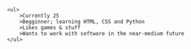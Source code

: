 <head>

  <title>
          J-A-Niss
  </title>
  
  <body>     
    
    <ul>
        >Currently 25
        >Begginner; learning HTML, CSS and Python
        >Likes games & stuff
        >Wants to work with software in the near-medium future
    </ul>
    
  </body> 
  
</head>

<!---
J-A-Niss/J-A-Niss is a ✨ special ✨ repository because its `README.md` (this file) appears on your GitHub profile.
You can click the Preview link to take a look at your changes.
--->
